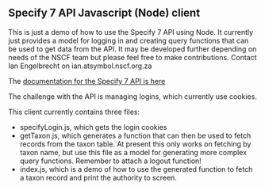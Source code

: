 ## Specify 7 API Javascript (Node) client

This is just a demo of how to use the Specify 7 API using Node. It currently just provides a model for logging in and creating query functions that can be used to get data from the API. It may be developed further depending on needs of the NSCF team but please feel free to make contributions. Contact Ian Engelbrecht on ian.atsymbol.nscf.org.za

The [documentation for the Specify 7 API is here](https://github.com/specify/specify7/wiki/Api-Demo)

The challenge with the API is managing logins, which currently use cookies. 

This client currently contains three files:

- specifyLogin.js, which gets the login cookies
- getTaxon.js, which generates a function that can then be used to fetch records from the taxon table. At present this only works on fetching by taxon name, but use this file as a model for generating more complex query functions. Remember to attach a logout function!
- index.js, which is a demo of how to use the generated function to fetch a taxon record and print the authority to screen. 